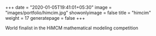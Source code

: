 +++
date = "2020-01-05T19:41:01+05:30"
image = "images/portfolio/himcim.jpg"
showonlyimage = false
title = "himcim"
weight = 17
generatepage = false
+++

World finalist in the HiMCM mathematical modeling competition
